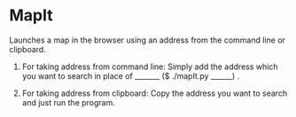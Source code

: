 # MapIt
Launches a map in the browser using an address from the command line or clipboard.

1) For taking address from command line: 
   Simply add the address which you want to search in place of _______ ($ ./mapIt.py ______) .

2) For taking address from clipboard:
   Copy the address you want to search and just run the program.
